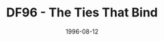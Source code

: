 ---
mission_id: df96
slug: "df-96-the-ties-that-bind"
editorsChoice: yes
title: "DF96 - The Ties That Bind"
authors: 
    - "Jason Burton"
    - "Rick Schmidt"
    - "Rich Snodgrass"
    - "Jason Terhune"
date: 1996-08-12
filename: "df96.zip"
description: "The Empire is threatening Kyle and his wife Jan, and has kidnapped Kyle's son Dack. Now Kyle must scour the galaxy for information on his son's whereabouts, and find a way to stop the remnants of the Empire."
cover: "df963.png"
levelReplaced:	SECBASE
difficulty: no
bm:	yes
fme: yes
wax: yes
three_do: yes
voc: yes
gmd: no
vue: no
lfd: no
base: "6 new levels from scratch" 
editors: "DFUSE, DF2BMP, CYRA, FMECAD"

---